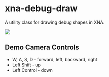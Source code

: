 # xna-debug-draw

A utility class for drawing debug shapes in XNA.

<img src="https://raw.github.com/doggan/xna-debug-draw/screenshots/DebugOverlayDemo.png"/>

## Demo Camera Controls
* W, A, S, D - forward, left, backward, right
* Left Shift - up
* Left Control - down

